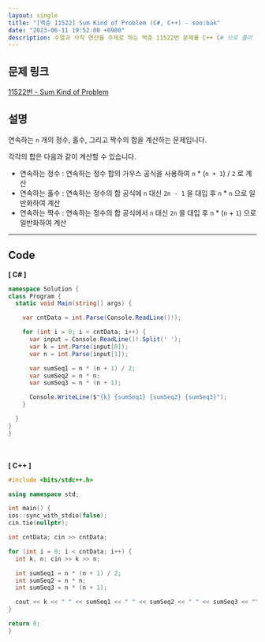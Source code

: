 ```yaml
---
layout: single
title: "[백준 11522] Sum Kind of Problem (C#, C++) - soo:bak"
date: "2023-06-11 19:52:00 +0900"
description: 수열과 사칙 연산을 주제로 하는 백준 11522번 문제를 C++ C# 으로 풀이 및 해설
---
```


## 문제 링크
  [11522번 - Sum Kind of Problem](https://www.acmicpc.net/problem/11522)

## 설명
연속하는 `n` 개의 정수, 홀수, 그리고 짝수의 합을 계산하는 문제입니다. <br>

각각의 합은 다음과 같이 계산할 수 있습니다. <br>

- 연속하는 정수 : 연속하는 정수 합의 가우스 공식을 사용하여 `n` * (`n + 1`) / `2` 로 계산<br>
- 연속하는 홀수 : 연속하는 정수의 합 공식에 `n` 대신 `2n - 1` 을 대입 후 `n` * `n` 으로 일반화하여 계산<br>
- 연속하는 짝수 : 연속하는 정수의 합 공식에서 `n` 대신 `2n` 을 대입 후 `n` * (`n` + `1`) 으로 일반화하여 계산<br>

- - -

## Code
<b>[ C# ] </b>
<br>

  ```c#
namespace Solution {
  class Program {
    static void Main(string[] args) {

      var cntData = int.Parse(Console.ReadLine()!);

      for (int i = 0; i < cntData; i++) {
        var input = Console.ReadLine()!.Split(' ');
        var k = int.Parse(input[0]);
        var n = int.Parse(input[1]);

        var sumSeq1 = n * (n + 1) / 2;
        var sumSeq2 = n * n;
        var sumSeq3 = n * (n + 1);

        Console.WriteLine($"{k} {sumSeq1} {sumSeq2} {sumSeq3}");
      }

    }
  }
}
  ```
<br><br>
<b>[ C++ ] </b>
<br>

  ```c++
#include <bits/stdc++.h>

using namespace std;

int main() {
  ios::sync_with_stdio(false);
  cin.tie(nullptr);

  int cntData; cin >> cntData;

  for (int i = 0; i < cntData; i++) {
    int k, n; cin >> k >> n;

    int sumSeq1 = n * (n + 1) / 2;
    int sumSeq2 = n * n;
    int sumSeq3 = n * (n + 1);

    cout << k << " " << sumSeq1 << " " << sumSeq2 << " " << sumSeq3 << "\n";
  }

  return 0;
}
  ```
